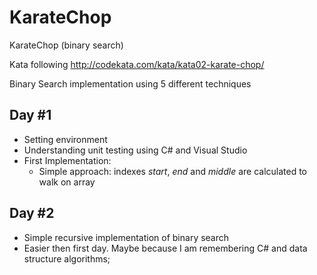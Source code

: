 # KarateChop
KarateChop (binary search)

Kata following http://codekata.com/kata/kata02-karate-chop/

Binary Search implementation using 5 different techniques

## Day #1
- Setting environment
- Understanding unit testing using C# and Visual Studio
- First Implementation:
  - Simple approach: indexes *start*, *end* and *middle* are calculated to walk on array

## Day #2
- Simple recursive implementation of binary search
- Easier then first day. Maybe because I am remembering C# and data structure algorithms;

